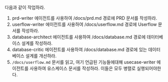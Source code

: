 다음과 같이 작업하라.

1. prd-writer 에이전트를 사용하여 /docs/prd.md 경로에 PRD 문서를 작성하라.
2. userflow-writer 에이전트를 사용하여 /docs/userflow.md 경로에 Userflow 문서를 작성하라.
3. database-architect 에이전트를 사용하여 /docs/database.md 경로에 데이터베이스 설계를 작성하라.
4. database-critic 에이전트를 사용하여 /docs/database.md 경로에 있는 데이터베이스 설계를 개선하라.
5. `/docs/userflow.md` 문서를 읽고, 여기 언급된 기능들에대해 usecase-writer 에이전트를 사용하여 유스케이스 문서를 작성하라. 이들은 모두 병렬로 실행되어야한다.

